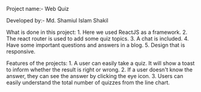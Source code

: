 
Project name:- Web Quiz

Developed by:- Md. Shamiul Islam Shakil

What is done in this project:
    1. Here we used ReactJS as a framework.
    2. The react router is used to add some quiz topics.
    3. A chat is included.
    4. Have some important questions and answers in a blog.
    5. Design that is responsive.

Features of the projects:
    1. A user can easily take a quiz. It will show a toast to inform whether the result is right or wrong.
    2. If a user doesn't know the answer, they can see the answer by clicking the eye icon.
    3. Users can easily understand the total number of quizzes from the line chart.
